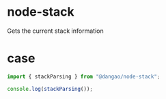 # node-stack
Gets the current stack information

# case
```typescript
import { stackParsing } from "@dangao/node-stack";

console.log(stackParsing());
```
